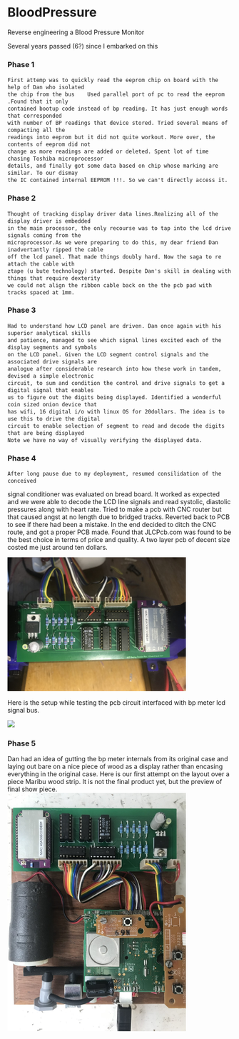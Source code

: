 # BloodPressure
Reverse engineering a Blood Pressure Monitor

Several years passed (6?) since I embarked on this
### Phase 1
    First attemp was to quickly read the eeprom chip on board with the help of Dan who isolated
    the chip from the bus    Used parallel port of pc to read the eeprom .Found that it only 
    contained bootup code instead of bp reading. It has just enough words that corresponded 
    with number of BP readings that device stored. Tried several means of  compacting all the 
    readings into eeprom but it did not quite workout. More over, the contents of eeprom did not 
    change as more readings are added or deleted. Spent lot of time chasing Toshiba microprocessor
    details, and finally got some data based on chip whose marking are similar. To our dismay 
    the IC contained internal EEPROM !!!. So we can't directly access it.

### Phase 2
    Thought of tracking display driver data lines.Realizing all of the display driver is embedded 
    in the main processor, the only recourse was to tap into the lcd drive signals coming from the 
    microprocessor.As we were preparing to do this, my dear friend Dan inadvertantly ripped the cable
    off the lcd panel. That made things doubly hard. Now the saga to re attach the cable with
    ztape (u bute technology) started. Despite Dan's skill in dealing with things that require dexterity
    we could not align the ribbon cable back on the the pcb pad with tracks spaced at 1mm. 

### Phase 3
    Had to understand how LCD panel are driven. Dan once again with his superior analytical skills
    and patience, managed to see which signal lines excited each of the display segments and symbols
    on the LCD panel. Given the LCD segment control signals and the associated drive signals are 
    analogue after considerable research into how these work in tandem, devised a simple electronic
    circuit, to sum and condition the control and drive signals to get a digital signal that enables
    us to figure out the digits being displayed. Identified a wonderful coin sized onion device that
    has wifi, 16 digital i/o with linux OS for 20dollars. The idea is to use this to drive the digital
    circuit to enable selection of segment to read and decode the digits that are being displayed
    Note we have no way of visually verifying the displayed data.
### Phase 4
    After long pause due to my deployment, resumed consilidation of the conceived
signal conditioner was evaluated on bread board. It worked as expected and
we were able to decode the LCD line signals and read systolic, diastolic pressures
along with heart rate. Tried to make a pcb with CNC router but that caused
angst at no length due to bridged tracks. Reverted back to PCB to see if there
had been a mistake. In  the end decided to ditch the CNC route, and got a
proper PCB made. Found that JLCPcb.com was found to be the best choice in terms
of price and quality. A two layer pcb of decent size costed me just around 
ten dollars.

<img src="pics/bplcdpcb.jpg" width=400>

Here is the setup while testing the pcb circuit interfaced with bp meter lcd signal bus.

<img src="pics/bptest.jpg data-rotate=90" width=400>

### Phase 5
Dan had an idea of gutting the bp meter internals from its original case and laying out
bare on a nice piece of wood as a display rather than encasing everything in the original
case. Here is our first attempt on the layout over a piece Maribu wood strip. It is not the
final product yet, but the preview of final show piece.
<img src="pics/bplayout.jpg" width=400>



